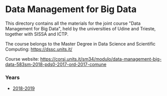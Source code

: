 # Data Management for Big Data
This directory contains all the materials for the joint course "Data Management for Big Data", held by the universities of Udine and Trieste, together with SISSA and ICTP.

The course belongs to the Master Degree in Data Science and Scientific Computing: https://dssc.units.it/

Course website: https://corsi.units.it/sm34/modulo/data-management-big-data-583sm-2018-pds0-2017-ord-2017-comune  

### Years
* [2018-2019](https://github.com/dslab-uniud/teaching/tree/main/courses/Data%20Management%20for%20Big%20Data/2018-2019)
